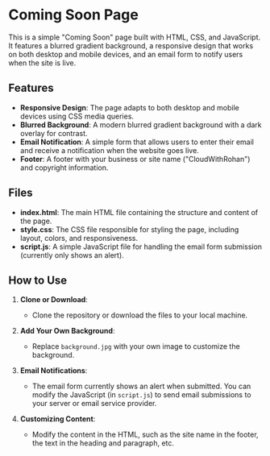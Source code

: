 # Coming Soon Page

This is a simple "Coming Soon" page built with HTML, CSS, and JavaScript. It features a blurred gradient background, a responsive design that works on both desktop and mobile devices, and an email form to notify users when the site is live.

## Features
- **Responsive Design**: The page adapts to both desktop and mobile devices using CSS media queries.
- **Blurred Background**: A modern blurred gradient background with a dark overlay for contrast.
- **Email Notification**: A simple form that allows users to enter their email and receive a notification when the website goes live.
- **Footer**: A footer with your business or site name ("CloudWithRohan") and copyright information.

## Files
- **index.html**: The main HTML file containing the structure and content of the page.
- **style.css**: The CSS file responsible for styling the page, including layout, colors, and responsiveness.
- **script.js**: A simple JavaScript file for handling the email form submission (currently only shows an alert).

## How to Use

1. **Clone or Download**:
   - Clone the repository or download the files to your local machine.

2. **Add Your Own Background**:
   - Replace `background.jpg` with your own image to customize the background.

3. **Email Notifications**:
   - The email form currently shows an alert when submitted. You can modify the JavaScript (in `script.js`) to send email submissions to your server or email service provider.

4. **Customizing Content**:
   - Modify the content in the HTML, such as the site name in the footer, the text in the heading and paragraph, etc.
